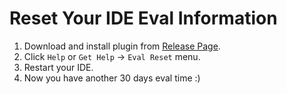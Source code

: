 # Reset Your IDE Eval Information

1. Download and install plugin from [Release Page](https://gitee.com/pengzhile/ide-eval-resetter/attach_files/516690/download/ide-eval-resetter-2.0.3.zip).
2. Click `Help` or `Get Help` -> `Eval Reset` menu.
3. Restart your IDE.
4. Now you have another 30 days eval time :)
